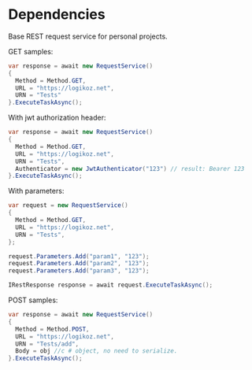 # Dependencies
Base REST request service for personal projects.

GET samples:
```csharp
var response = await new RequestService()
{
  Method = Method.GET,
  URL = "https://logikoz.net",
  URN = "Tests"
}.ExecuteTaskAsync();
```

With jwt authorization header:
```csharp
var response = await new RequestService()
{
  Method = Method.GET,
  URL = "https://logikoz.net",
  URN = "Tests",
  Authenticator = new JwtAuthenticator("123") // result: Bearer 123
}.ExecuteTaskAsync();
```

With parameters:
```csharp
var request = new RequestService()
{
  Method = Method.GET,
  URL = "https://logikoz.net",
  URN = "Tests",
};

request.Parameters.Add("param1", "123");
request.Parameters.Add("param2", "123");
request.Parameters.Add("param3", "123");

IRestResponse response = await request.ExecuteTaskAsync();
```

POST samples:
```csharp
var response = await new RequestService()
{
  Method = Method.POST,
  URL = "https://logikoz.net",
  URN = "Tests/add",
  Body = obj //c # object, no need to serialize.
}.ExecuteTaskAsync();
```
